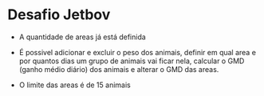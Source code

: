 # Desafio Jetbov

- A quantidade de areas já está definida

- É possivel adicionar e excluir o peso dos animais, definir em qual area e por quantos dias um grupo de animais vai ficar nela, calcular o GMD (ganho médio diário) dos animais e alterar o GMD das areas.

- O limite das areas é de 15 animais
